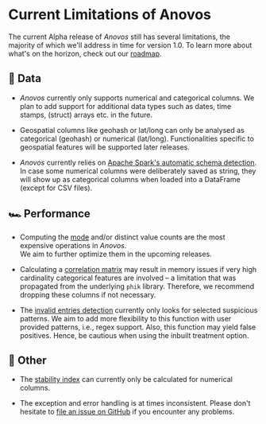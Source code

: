 # Current Limitations of Anovos

The current Alpha release of _Anovos_ still has several limitations, the majority of which we'll address
in time for version 1.0. To learn more about what's on the horizon, check out our [roadmap](roadmap.md).
 
## 🔣 Data
- _Anovos_ currently only supports numerical and categorical columns.
  We plan to add support for additional data types such as dates, time stamps, (struct) arrays etc.
in the future.

- Geospatial columns like geohash or lat/long can only be analysed as categorical (geohash)
  or numerical (lat/long). Functionalities specific to geospatial features will be supported later releases.

- _Anovos_ currently relies on [Apache Spark's automatic schema detection](https://spark.apache.org/docs/2.2.1/sql-programming-guide.html#inferring-the-schema-using-reflection).
  In case some numerical columns were deliberately saved as string, they will show up as categorical columns when
  loaded into a DataFrame (except for CSV files).

## 🏎 Performance 
- Computing the [mode](../api/anovos-modules-overview/data-analyzer/index.md#measures_of_centraltendency) and/or 
  distinct value counts are the most expensive operations in _Anovos_.  
  We aim to further optimize them in the upcoming releases.

- Calculating a [correlation matrix](../api/anovos-modules-overview/association-evaluator/index.md#correlation_matrix)
  may result in memory issues if very high cardinality categorical features are involved – a limitation that was
  propagated from the underlying `phik` library. Therefore, we recommend dropping these columns if not necessary.

- The [invalid entries detection](../api/anovos-modules-overview/quality-checker/index.md#invalidentries_detection)
  currently only looks for selected suspicious patterns. We aim to add more flexibility to this function with user
  provided patterns, i.e., regex support.
  Also, this function may yield false positives. Hence, be cautious when using the inbuilt treatment option.

## 🔩 Other
- The [stability index](../api/anovos-modules-overview/data_drift_and_stability_index/index.md#stabilityindex_computation)
  can currently only be calculated for numerical columns.

- The exception and error handling is at times inconsistent. Please don't hesitate to
  [file an issue on GitHub](https://github.com/anovos/anovos/issues) if you encounter any problems.
